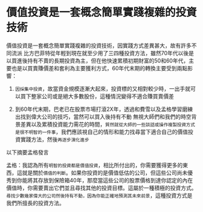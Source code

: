 # 價值投資是一套概念簡單實踐複雜的投資技術


價值投資是一套概念簡單實踐複雜的投資技術，因實踐方式差異甚大，故有許多不同流派
比方巴菲特從年輕到現在就至少用了三四種投資方法，雖然70年代以後是以買進後持有不賣的長期投資為主，但在他快速累積初期財富的50和60年代，主要也是以買賣賺價差和套利為主要獲利方式，60年代末期的轉換主要受到兩點影響：

1) `因採集中投資`，故當資金規模逐漸大起來，投資標的又相對較少時，一出手就可以買下整家公司或是絕大多數股份，這種情況變得不適合賺買賣價差

2) 到60年代末期，巴老已在股票市場打滾2X年，透過和費雪以及孟格學習磨練出找到偉大公司的技巧，當然可以買入後持有不動
無視大師們和我們的時空背景差異以及累積投資能力需花的時間，`貿然就從大師的一些談話或操作複製投資方式是很不明智的一件事`，我們應該視自己的情形和能力找尋當下適合自己的價值投資實踐方法，然後`再逐步演化進步`

以下摘要孟格發言

孟格：我認為所有`明智的投資都是價值投資`，相比所付出的，你需要獲得更多的東西，這就是關於`價值的判斷`。如果你投資的是價值低估的公司，但這些公司尚未優秀到你能將其存放到保險箱40年，那麼當這些公司的股票價格到達你認定的內在價值時，你需要賣出它們並且尋找其他的投資目標。這屬於一種積極的投資方式。`尋找少數幾家偉大的公司然後持有不動，因為你能正確地預測其未來前景`，這種投資方式是我們所擅長的投資方法。